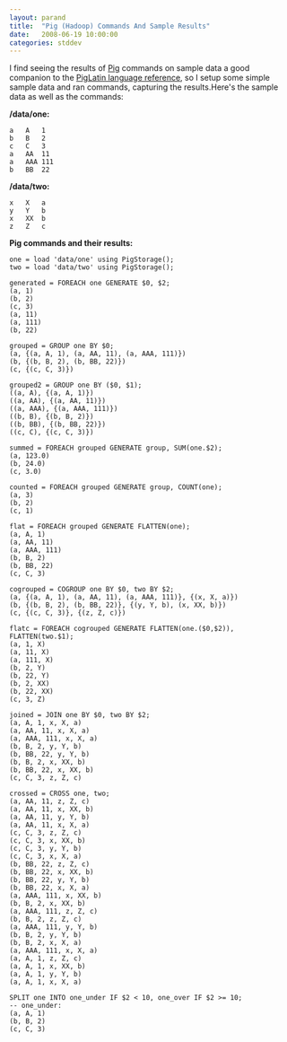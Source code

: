 ```yaml
---
layout: parand
title:  "Pig (Hadoop) Commands And Sample Results"
date:   2008-06-19 10:00:00
categories: stddev
---
```

I find seeing the results of [Pig](/web/20101222043006/http://incubator.apache.org/pig/) commands on sample data a good companion to the [PigLatin language reference](/web/20101222043006/http://wiki.apache.org/pig/PigLatin), so I setup some simple sample data and ran commands, capturing the results.Here's the sample data as well as the commands:

**/data/one:**
    
    
    a	A	1
    b	B	2
    c	C	3
    a	AA	11
    a	AAA	111
    b	BB	22
    

**/data/two:**
    
    
    x	X	a
    y	Y	b
    x	XX	b
    z	Z	c
    

**Pig commands and their results:**
    
    
    one = load 'data/one' using PigStorage();
    two = load 'data/two' using PigStorage();
    
    generated = FOREACH one GENERATE $0, $2;
    (a, 1)
    (b, 2)
    (c, 3)
    (a, 11)
    (a, 111)
    (b, 22)
    
    grouped = GROUP one BY $0;
    (a, {(a, A, 1), (a, AA, 11), (a, AAA, 111)})
    (b, {(b, B, 2), (b, BB, 22)})
    (c, {(c, C, 3)})
    
    grouped2 = GROUP one BY ($0, $1);
    ((a, A), {(a, A, 1)})
    ((a, AA), {(a, AA, 11)})
    ((a, AAA), {(a, AAA, 111)})
    ((b, B), {(b, B, 2)})
    ((b, BB), {(b, BB, 22)})
    ((c, C), {(c, C, 3)})
    
    summed = FOREACH grouped GENERATE group, SUM(one.$2);
    (a, 123.0)
    (b, 24.0)
    (c, 3.0)
    
    counted = FOREACH grouped GENERATE group, COUNT(one);
    (a, 3)
    (b, 2)
    (c, 1)
    
    flat = FOREACH grouped GENERATE FLATTEN(one);
    (a, A, 1)
    (a, AA, 11)
    (a, AAA, 111)
    (b, B, 2)
    (b, BB, 22)
    (c, C, 3)
    
    cogrouped = COGROUP one BY $0, two BY $2;
    (a, {(a, A, 1), (a, AA, 11), (a, AAA, 111)}, {(x, X, a)})
    (b, {(b, B, 2), (b, BB, 22)}, {(y, Y, b), (x, XX, b)})
    (c, {(c, C, 3)}, {(z, Z, c)})
    
    flatc = FOREACH cogrouped GENERATE FLATTEN(one.($0,$2)), FLATTEN(two.$1);
    (a, 1, X)
    (a, 11, X)
    (a, 111, X)
    (b, 2, Y)
    (b, 22, Y)
    (b, 2, XX)
    (b, 22, XX)
    (c, 3, Z)
    
    joined = JOIN one BY $0, two BY $2;
    (a, A, 1, x, X, a)
    (a, AA, 11, x, X, a)
    (a, AAA, 111, x, X, a)
    (b, B, 2, y, Y, b)
    (b, BB, 22, y, Y, b)
    (b, B, 2, x, XX, b)
    (b, BB, 22, x, XX, b)
    (c, C, 3, z, Z, c)
    
    crossed = CROSS one, two;
    (a, AA, 11, z, Z, c)
    (a, AA, 11, x, XX, b)
    (a, AA, 11, y, Y, b)
    (a, AA, 11, x, X, a)
    (c, C, 3, z, Z, c)
    (c, C, 3, x, XX, b)
    (c, C, 3, y, Y, b)
    (c, C, 3, x, X, a)
    (b, BB, 22, z, Z, c)
    (b, BB, 22, x, XX, b)
    (b, BB, 22, y, Y, b)
    (b, BB, 22, x, X, a)
    (a, AAA, 111, x, XX, b)
    (b, B, 2, x, XX, b)
    (a, AAA, 111, z, Z, c)
    (b, B, 2, z, Z, c)
    (a, AAA, 111, y, Y, b)
    (b, B, 2, y, Y, b)
    (b, B, 2, x, X, a)
    (a, AAA, 111, x, X, a)
    (a, A, 1, z, Z, c)
    (a, A, 1, x, XX, b)
    (a, A, 1, y, Y, b)
    (a, A, 1, x, X, a)
    
    SPLIT one INTO one_under IF $2 < 10, one_over IF $2 >= 10;
    -- one_under:
    (a, A, 1)
    (b, B, 2)
    (c, C, 3)
    
    
